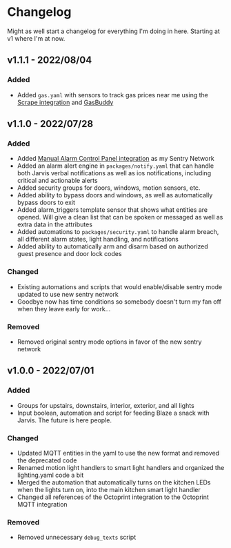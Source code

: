 # Changelog

Might as well start a changelog for everything I'm doing in here. Starting at v1 where I'm at now.

## v1.1.1 - 2022/08/04
### Added
- Added `gas.yaml` with sensors to track gas prices near me using the [Scrape integration](https://www.home-assistant.io/integrations/scrape/) and [GasBuddy](https://www.gasbuddy.com)

## v1.1.0 - 2022/07/28
### Added
- Added [Manual Alarm Control Panel integration](https://www.home-assistant.io/integrations/manual) as my Sentry Network
- Added an alarm alert engine in `packages/notify.yaml` that can handle both Jarvis verbal notifications as well as ios notifications, including critical and actionable alerts
- Added security groups for doors, windows, motion sensors, etc.
- Added ability to bypass doors and windows, as well as automatically bypass doors to exit
- Added alarm_triggers template sensor that shows what entities are opened. Will give a clean list that can be spoken or messaged as well as extra data in the attributes
- Added automations to `packages/security.yaml` to handle alarm breach, all different alarm states, light handling, and notifications
- Added ability to automatically arm and disarm based on authorized guest presence and door lock codes

### Changed
- Existing automations and scripts that would enable/disable sentry mode updated to use new sentry network
- Goodbye now has time conditions so somebody doesn't turn my fan off when they leave early for work...

### Removed
- Removed original sentry mode options in favor of the new sentry network


## v1.0.0 - 2022/07/01
### Added
- Groups for upstairs, downstairs, interior, exterior, and all lights
- Input boolean, automation and script for feeding Blaze a snack with Jarvis. The future is here people.

### Changed
- Updated MQTT entities in the yaml to use the new format and removed the deprecated code
- Renamed motion light handlers to smart light handlers and organized the lighting.yaml code a bit
- Merged the automation that automatically turns on the kitchen LEDs when the lights turn on, into the main kitchen smart light handler
- Changed all references of the Octoprint integration to the Octoprint MQTT integration

### Removed
- Removed unnecessary `debug_texts` script